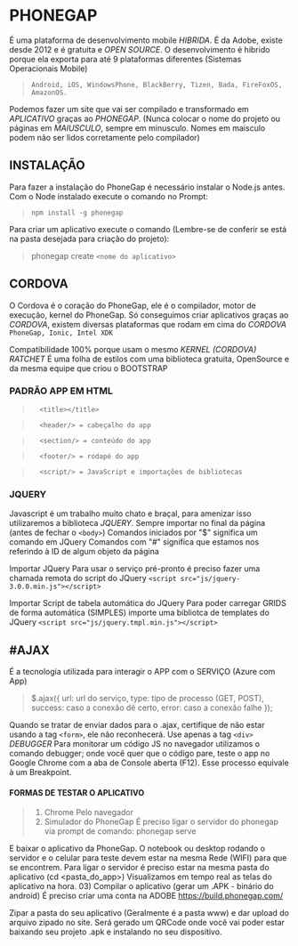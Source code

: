 # PHONEGAP
É uma plataforma de desenvolvimento mobile *HIBRIDA*. É da Adobe, existe desde 2012 e é gratuita e *OPEN SOURCE*.
O desenvolvimento é hibrido porque ela exporta para até 9 plataformas diferentes (Sistemas Operacionais Mobile)
> `Android, iOS, WindowsPhone, BlackBerry, Tizen, Bada, FireFoxOS, AmazonOS.`


Podemos fazer um site que vai ser compilado e transformado em *APLICATIVO* graças ao *PHONEGAP*.
(Nunca colocar o nome do projeto ou páginas em *MAIUSCULO*, sempre em minusculo. Nomes em maisculo podem não ser lidos corretamente pelo compilador)

## INSTALAÇÃO
Para fazer a instalação do PhoneGap é necessário instalar o Node.js antes.
Com o Node instalado execute o comando no Prompt: 

> `npm install -g phonegap`

Para criar um aplicativo execute o comando (Lembre-se de conferir se está na pasta desejada para criação do projeto):

> phonegap create `<nome do aplicativo>`


## CORDOVA
O Cordova é o coração do PhoneGap, ele é o compilador, motor de execução, kernel do PhoneGap. Só conseguimos criar aplicativos graças ao *CORDOVA*, existem diversas plataformas que rodam em cima do *CORDOVA*
`PhoneGap, Ionic, Intel XDK`


Compatibilidade 100% porque usam o mesmo *KERNEL (CORDOVA)*
*RATCHET*
É uma folha de estilos com uma biblioteca gratuita, OpenSource e da mesma equipe que criou o BOOTSTRAP


### PADRÃO APP EM HTML
><html>

>   <head>

>       <title></title>

>   </head>

>   <body>

>       <header/> = cabeçalho do app 

>       <section/> = conteúdo do app

>       <footer/> = rodapé do app

>       <script/> = JavaScript e importações de bibliotecas

>   </body>

></html>

### JQUERY
Javascript é um trabalho muito chato e braçal, para amenizar isso utilizaremos a biblioteca *JQUERY*. Sempre importar no final da página (antes de fechar o `<body>`)
Comandos iniciados por "$" significa um comando em JQuery
Comandos com "#" significa que estamos nos referindo à ID de algum objeto da página


Importar JQuery
Para usar o serviço pré-pronto é preciso fazer uma chamada remota do script do JQuery
`<script src="js/jquery-3.0.0.min.js"></script>`


Importar Script de tabela automática do JQuery
Para poder carregar GRIDS de forma automática (SIMPLES) importe uma bibliotca de templates do JQuery
`<script src="js/jquery.tmpl.min.js"></script>`




## #AJAX
É a tecnologia utilizada para interagir o APP com o SERVIÇO (Azure com App)

>$.ajax({
>	    url: url do serviço,
>	    type: tipo de processo (GET, POST),
>	    success: caso a conexão dê certo,
>	    error: caso a conexão falhe
>	    });


Quando se tratar de enviar dados para o .ajax, certifique de não estar usando a tag `<form>`, ele não reconhecerá. Use apenas a tag `<div>`
*DEBUGGER*
Para monitorar um código JS no navegador utilizamos o comando debugger; onde você quer que o código pare, teste o app no Google Chrome com a aba de Console aberta (F12). Esse processo equivale à um Breakpoint.
#### FORMAS DE TESTAR O APLICATIVO

>01) Chrome
>Pelo navegador
>02) Simulador do PhoneGap
>É preciso ligar o servidor do phonegap via prompt de comando:
>phonegap serve


E baixar o aplicativo da PhoneGap. O notebook ou desktop rodando o servidor e o celular para teste devem estar na mesma Rede (WIFI) para que se encontrem.
Para ligar o servidor é preciso estar na mesma pasta do aplicativo (cd <pasta_do_app>)
Visualizamos em tempo real as telas do aplicativo na hora.
03) Compilar o aplicativo (gerar um .APK - binário do android)
É preciso criar uma conta na ADOBE
https://build.phonegap.com/


Zipar a pasta do seu aplicativo (Geralmente é a pasta www) e dar upload do arquivo zipado no site. Será gerado um QRCode onde você vai poder estar baixando seu projeto .apk e instalando no seu dispositivo.